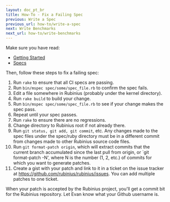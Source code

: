 ```yaml
---
layout: doc_pt_br
title: How-To - Fix a Failing Spec
previous: Write a Spec
previous_url: how-to/write-a-spec
next: Write Benchmarks
next_url: how-to/write-benchmarks
---
```


Make sure you have read:

  *  [Getting Started](/doc/pt-br/getting-started/)
  *  [Specs](/doc/pt-br/specs/)

Then, follow these steps to fix a failing spec:

  1.  Run `rake` to ensure that all CI specs are passing.
  2.  Run `bin/mspec spec/some/spec_file.rb` to confirm the spec fails.
  3.  Edit a file somewhere in Rubinius (probably under the kernel directory).
  4.  Run `rake build` to build your change.
  5.  Run `bin/mspec spec/some/spec_file.rb` to see if your change makes the
      spec pass.
  6.  Repeat until your spec passes.
  7.  Run `rake` to ensure there are no regressions.
  8.  Change directory to Rubinius root if not already there.
  9.  Run `git status, git add, git commit`, etc. Any changes made to the spec
      files under the spec/ruby directory must be in a different commit from
      changes made to other Rubinius source code files.
  10. Run `git format-patch origin`, which will extract commits that the current
      branch accumulated since the last pull from origin, or `git format-patch
      -N', where N is the number (1, 2, etc.) of commits for which you want to
      generate patches.
  11. Create a gist with your patch and link to it in a ticket on the issue
      tracker at https://github.com/rubinius/rubinius/issues. You can add multiple
      patches to one ticket.

When your patch is accepted by the Rubinius project, you'll get a commit bit
for the Rubinius repository. Let Evan know what your Github username is.

